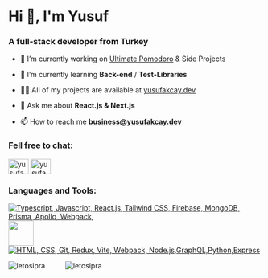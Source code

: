 <h1>Hi 👋, I'm Yusuf</h1>
<h3>A full-stack developer from Turkey</h3>



- 🔭 I’m currently working on [Ultimate Pomodoro](https://github.com/LetoSipra/ultimate-pomodoro) & Side Projects

- 🌱 I’m currently learning **Back-end** / **Test-Libraries**

- 👨‍💻 All of my projects are available at [yusufakcay.dev](https://yusufakcay.dev/)

- 💬 Ask me about **React.js & Next.js**

- 📫 How to reach me **business@yusufakcay.dev**

<h3 align="left">Fell free to chat:</h3>
<p align="left">
<a href="https://twitter.com/yusufakcay22" target="blank"><img align="center" src="https://raw.githubusercontent.com/rahuldkjain/github-profile-readme-generator/master/src/images/icons/Social/twitter.svg" alt="yusufakcay22" height="30" width="40" /></a>
<a href="https://linkedin.com/in/yusufakcay-dev" target="blank"><img align="center" src="https://raw.githubusercontent.com/rahuldkjain/github-profile-readme-generator/master/src/images/icons/Social/linked-in-alt.svg" alt="yusufakcay-dev" height="30" width="40" /></a>
</p>

<h3 align="left">Languages and Tools:</h3>
<p align="left">
  <a href="#">
    <img src="https://skillicons.dev/icons?i=ts,js,nextjs,react,tailwind,firebase,mongodb,prisma,apollo,webpack" alt="Typescript, Javascript, React.js, Tailwind CSS, Firebase, MongoDB, Prisma, Apollo, Webpack," />  <img src="https://trpc.io/img/logo.svg" height="50" /> <br/>
    <img src="https://skillicons.dev/icons?i=html,css,git,redux,vite,webpack,nodejs,graphql,python,express" alt="HTML, CSS, Git, Redux, Vite, Webpack, Node.js,GraphQL,Python,Express" />
 </a>
</p>

<p>     <img src="https://github-readme-streak-stats.herokuapp.com/?user=letosipra&theme=dark" alt="letosipra" />   &ensp;&ensp;       &ensp;&ensp; 
<img src="https://github-readme-stats.vercel.app/api/top-langs?username=letosipra&show_icons=true&theme=dracula&locale=en&layout=compact" alt="letosipra" /></p>



